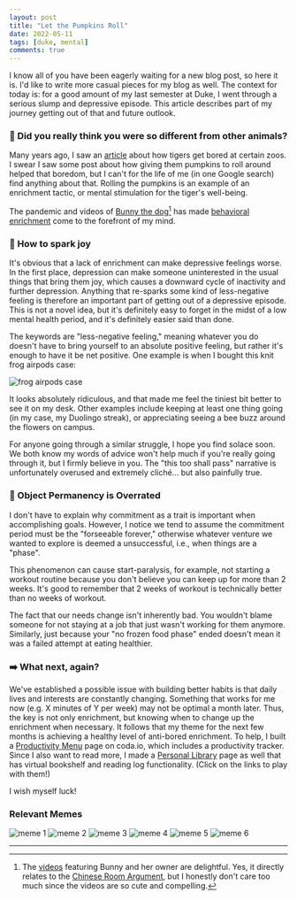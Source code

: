 ```yaml
---
layout: post
title: "Let the Pumpkins Roll"
date: 2022-05-11
tags: [duke, mental]
comments: true
---
```


I know all of you have been eagerly waiting for a new blog post, so here it is. I'd like to write more casual pieces for my blog as well. The context for today is: for a good amount of my last semester at Duke, I went through a serious slump and depressive episode. This article describes part of my journey getting out of that and future outlook. 

### 🐶 Did you really think you were so different from other animals? 

Many years ago, I saw an [article](https://www.sciencedirect.com/science/article/abs/pii/S1558787814000379) about how tigers get bored at certain zoos. I swear I saw some post about how giving them pumpkins to roll around helped that boredom, but I can't for the life of me (in one Google search) find anything about that. Rolling the pumpkins is an example of an enrichment tactic, or mental stimulation for the tiger's well-being. 

The pandemic and videos of [Bunny the dog](https://en.wikipedia.org/wiki/Bunny_(dog))[^1] has made [behavioral enrichment](https://en.wikipedia.org/wiki/Behavioral_enrichment) come to the forefront of my mind. 

### 🎇 How to spark joy 
 
It's obvious that a lack of enrichment can make depressive feelings worse. In the first place, depression can make someone uninterested in the usual things that bring them joy, which causes a downward cycle of inactivity and further depression. Anything that re-sparks some kind of less-negative feeling is therefore an important part of getting out of a depressive episode. This is not a novel idea, but it's definitely easy to forget in the midst of a low mental health period, and it's definitely easier said than done. 

The keywords are "less-negative feeling," meaning whatever you do doesn't have to bring yourself to an absolute positive feeling, but rather it's enough to have it be net positive. One example is when I bought this knit frog airpods case: 

<img src="../images/images/frog-airpods-case.jpg" alt="frog airpods case">

It looks absolutely ridiculous, and that made me feel the tiniest bit better to see it on my desk. Other examples include keeping at least one thing going (in my case, my Duolingo streak), or appreciating seeing a bee buzz around the flowers on campus. 

For anyone going through a similar struggle, I hope you find solace soon. We both know my words of advice won't help much if you're really going through it, but I firmly believe in you. The "this too shall pass" narrative is unfortunately overused and extremely cliché... but also painfully true. 

### 🎈 Object Permanency is Overrated 

I don't have to explain why commitment as a trait is important when accomplishing goals. However, I notice we tend to assume the commitment period must be the "forseeable forever," otherwise whatever venture we wanted to explore is deemed a unsuccessful, i.e., when things are a "phase". 

This phenomenon can cause start-paralysis, for example, not starting a workout routine because you don't believe you can keep up for more than 2 weeks. It's good to remember that 2 weeks of workout is technically better than no weeks of workout. 

The fact that our needs change isn't inherently bad. You wouldn't blame someone for not staying at a job that just wasn't working for them anymore. Similarly, just because your "no frozen food phase" ended doesn't mean it was a failed attempt at eating healthier. 

### ➡️ What next, again? 

We've established a possible issue with building better habits is that daily lives and interests are constantly changing. Something that works for me now (e.g. X minutes of Y per week) may not be optimal a month later. Thus, the key is not only enrichment, but knowing when to change up the enrichment when necessary. It follows that my theme for the next few months is achieving a healthy level of anti-bored enrichment. To help, I built a [Productivity Menu](https://coda.io/@christine-yang/productivity-menu) page on coda.io, which includes a productivity tracker. Since I also want to read more, I made a [Personal Library](https://coda.io/@christine-yang/personal-library) page as well that has virtual bookshelf and reading log functionality. (Click on the links to play with them!)

I wish myself luck! 

### Relevant Memes 

![meme 1](../images/images/memes/meme-stupid-walk.jpg) ![meme 2](../images/images/memes/meme-kirby-fishing.jpg) ![meme 3](../images/images/memes/meme-dinos-existence-battle.jpg) 
![meme 4](../images/images/memes/meme-uniquely-horrible-some-guy.jpg) ![meme 5](../images/images/memes/meme-sonic-clown-salary.jpg) ![meme 6](../images/images/memes/meme-jaded-human-experience.jpg) 

---

[^1]: The [videos](https://www.instagram.com/whataboutbunny/) featuring Bunny and her owner are delightful. Yes, it directly relates to the [Chinese Room Argument](https://plato.stanford.edu/entries/chinese-room/), but I honestly don't care too much since the videos are so cute and compelling. 

